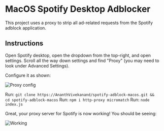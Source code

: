 # MacOS Spotify Desktop Adblocker

This project uses a proxy to strip all ad-related requests from the Spotify adblock application.

## Instructions

Open Spotify desktop, open the dropdown from the top-right, and open settings. Scroll all the way down settings and find "Proxy" (you may need
to look under Advanced Settings).

Configure it as shown:

![Proxy config](https://i.imgur.com/TaEWjkB.png)

Run: `git clone https://AnanthVivekanand/spotify-adblock-macos.git && cd spotify-adblock-macos`
Run: `npm i http-proxy micromatch`
Run: `node index.js`

Great, your proxy server for Spotify is now working! You should be seeing: 

![Working](https://i.imgur.com/ASJKLwc.png)
